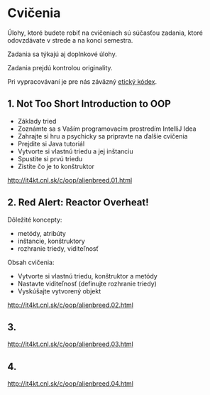 # Cvičenia

Úlohy, ktoré budete robiť na cvičeniach sú súčasťou zadania, ktoré odovzdávate 
v strede a na konci semestra.

Zadania sa týkajú aj doplnkové úlohy.

Zadania prejdú kontrolou originality.

Pri vypracovávaní je pre nás záväzný [etický kódex](http://it4kt.cnl.sk/c/zap/#!/honor-code).

## 1. Not Too Short Introduction to OOP
- Základy tried
- Zoznámte sa s Vaším programovacím prostredím IntelliJ Idea
- Zahrajte si hru a psychicky sa pripravte na ďalšie cvičenia
- Prejdite si Java tutoriál
- Vytvorte si vlastnú triedu a jej inštanciu
- Spustite si prvú triedu
- Zistite čo je to konštruktor

http://it4kt.cnl.sk/c/oop/alienbreed.01.html

## 2. Red Alert: Reactor Overheat!

Dôležité koncepty:
- metódy, atribúty
- inštancie, konštruktory
- rozhranie triedy, viditeľnosť

Obsah cvičenia:
- Vytvorte si vlastnú triedu, konštruktor a metódy
- Nastavte viditeľnosť (definujte rozhranie triedy)
- Vyskúšajte vytvorený objekt

http://it4kt.cnl.sk/c/oop/alienbreed.02.html

## 3. 

http://it4kt.cnl.sk/c/oop/alienbreed.03.html

## 4.
http://it4kt.cnl.sk/c/oop/alienbreed.04.html

